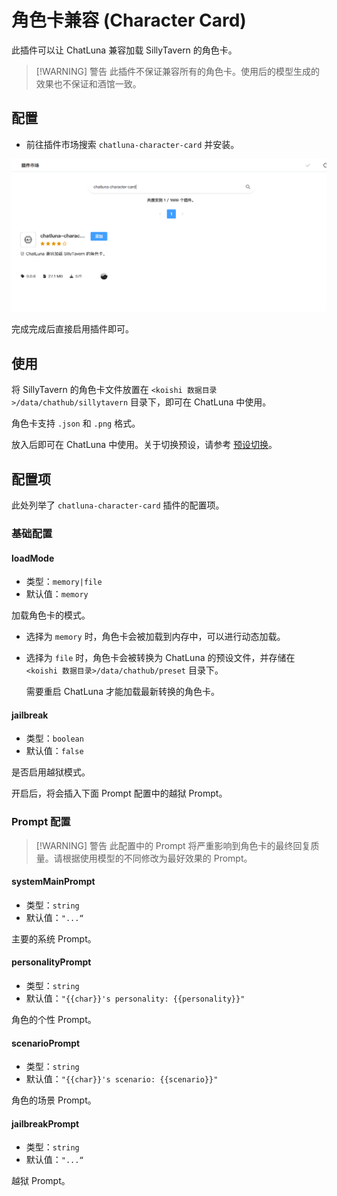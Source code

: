 # 角色卡兼容 (Character Card)

此插件可以让 ChatLuna 兼容加载 SillyTavern 的角色卡。

> [!WARNING] 警告
> 此插件不保证兼容所有的角色卡。使用后的模型生成的效果也不保证和酒馆一致。

## 配置

- 前往插件市场搜索 `chatluna-character-card` 并安装。

![alt text](../../public/images/image-58.png)

完成完成后直接启用插件即可。

## 使用

将 SillyTavern 的角色卡文件放置在 `<koishi 数据目录>/data/chathub/sillytavern` 目录下，即可在 ChatLuna 中使用。

角色卡支持 `.json` 和 `.png` 格式。

放入后即可在 ChatLuna 中使用。关于切换预设，请参考 [预设切换](../../guide/preset-system/switch-preset.md)。

## 配置项

此处列举了 `chatluna-character-card` 插件的配置项。

### 基础配置

#### loadMode

- 类型：`memory|file`
- 默认值：`memory`

加载角色卡的模式。

- 选择为 `memory` 时，角色卡会被加载到内存中，可以进行动态加载。

- 选择为 `file` 时，角色卡会被转换为 ChatLuna 的预设文件，并存储在 `<koishi 数据目录>/data/chathub/preset` 目录下。
  
  需要重启 ChatLuna 才能加载最新转换的角色卡。

#### jailbreak

- 类型：`boolean`
- 默认值：`false`

是否启用越狱模式。

开启后，将会插入下面 Prompt 配置中的越狱 Prompt。

### Prompt 配置

> [!WARNING] 警告
> 此配置中的 Prompt 将严重影响到角色卡的最终回复质量。请根据使用模型的不同修改为最好效果的 Prompt。

#### systemMainPrompt

- 类型：`string`
- 默认值：`"...“`

主要的系统 Prompt。

#### personalityPrompt

- 类型：`string`
- 默认值：`"{{char}}'s personality: {{personality}}"`

角色的个性 Prompt。

#### scenarioPrompt

- 类型：`string`
- 默认值：`"{{char}}'s scenario: {{scenario}}"`

角色的场景 Prompt。

#### jailbreakPrompt

- 类型：`string`
- 默认值：`"...“`

越狱 Prompt。
